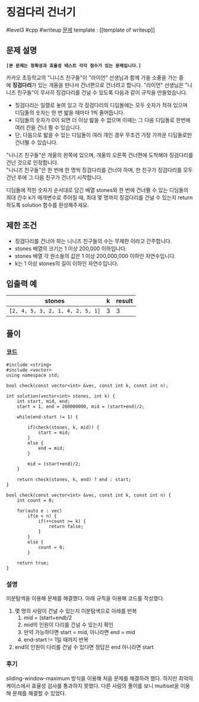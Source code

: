 # 징검다리 건너기

#level3 #cpp #writeup
[문제](https://school.programmers.co.kr/learn/courses/30/lessons/64062)
template : [[template of writeup]]

## 문제 설명

**`[본 문제는 정확성과 효율성 테스트 각각 점수가 있는 문제입니다.]`**

카카오 초등학교의 "니니즈 친구들"이 "라이언" 선생님과 함께 가을 소풍을 가는 중에 **징검다리**가 있는 개울을 만나서 건너편으로 건너려고 합니다. "라이언" 선생님은 "니니즈 친구들"이 무사히 징검다리를 건널 수 있도록 다음과 같이 규칙을 만들었습니다.

- 징검다리는 일렬로 놓여 있고 각 징검다리의 디딤돌에는 모두 숫자가 적혀 있으며 디딤돌의 숫자는 한 번 밟을 때마다 1씩 줄어듭니다.
- 디딤돌의 숫자가 0이 되면 더 이상 밟을 수 없으며 이때는 그 다음 디딤돌로 한번에 여러 칸을 건너 뛸 수 있습니다.
- 단, 다음으로 밟을 수 있는 디딤돌이 여러 개인 경우 무조건 가장 가까운 디딤돌로만 건너뛸 수 있습니다.

"니니즈 친구들"은 개울의 왼쪽에 있으며, 개울의 오른쪽 건너편에 도착해야 징검다리를 건넌 것으로 인정합니다.  
"니니즈 친구들"은 한 번에 한 명씩 징검다리를 건너야 하며, 한 친구가 징검다리를 모두 건넌 후에 그 다음 친구가 건너기 시작합니다.

디딤돌에 적힌 숫자가 순서대로 담긴 배열 stones와 한 번에 건너뛸 수 있는 디딤돌의 최대 칸수 k가 매개변수로 주어질 때, 최대 몇 명까지 징검다리를 건널 수 있는지 return 하도록 solution 함수를 완성해주세요.

## 제한 조건

- 징검다리를 건너야 하는 니니즈 친구들의 수는 무제한 이라고 간주합니다.
- stones 배열의 크기는 1 이상 200,000 이하입니다.
- stones 배열 각 원소들의 값은 1 이상 200,000,000 이하인 자연수입니다.
- k는 1 이상 stones의 길이 이하인 자연수입니다.

## 입출력 예

| stones                           | k   | result |
| -------------------------------- | --- | ------ |
| `[2, 4, 5, 3, 2, 1, 4, 2, 5, 1]` | 3   | 3      |

## 풀이

### 코드

```
#include <string>
#include <vector>
using namespace std;

bool check(const vector<int> &vec, const int k, const int n);

int solution(vector<int> stones, int k) {
    int start, mid, end;
    start = 1, end = 200000000, mid = (start+end)/2;

    while(end-start != 1) {

        if(check(stones, k, mid)) {
            start = mid;
        }
        else {
            end = mid;
        }

        mid = (start+end)/2;
    }

    return check(stones, k, end) ? end : start;
}

bool check(const vector<int> &vec, const int k, const int n) {
    int count = 0;

    for(auto e : vec)
        if(e < n) {
            if(++count >= k) {
                return false;
            }
        }  
        else {
            count = 0;
        }

    return true;
}
```

### 설명

이분탐색을 이용해 문제를 해결했다. 아래 규칙을 이용해 코드를 작성했다.

1. 몇 명의 사람이 건널 수 있는지 이분탐색으로 아래를 반복
	1. mid = (start+end)/2
	2. mid의 인원이 다리를 건널 수 있는지 확인
	3. 만약 가능하다면 start = mid, 아니라면 end = mid
	4. end-start != 1일 때까지 반복
2. end의 인원이 다리를 건널 수 있다면 정답은 end 아니라면 start

### 후기

sliding-window-maximum 방식을 이용해 처음 문제를 해결하려 했다. 하지만 최악의 케이스에서 효율성 검사를 통과하지 못했다. 다른 사람의 풀이를 보니 muitiset을 이용해 문제를 해결할 수 있었다.
